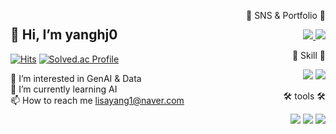 <div align="center">

  <div style="display: flex; justify-content: space-between; align-items: center;">
  
  <div align = left>
    
  ## 👋 Hi, I’m yanghj0<br>
  [![Hits](https://hits.seeyoufarm.com/api/count/incr/badge.svg?url=https%3A%2F%2Fgithub.com%2Fyanghj0&count_bg=%2354C242&title_bg=%2354C242&icon=github.svg&icon_color=%23FFFFFF&title=Github&edge_flat=false)](https://hits.seeyoufarm.com)
  [![Solved.ac Profile](http://mazassumnida.wtf/api/mini/generate_badge?boj=lisayang1)](https://solved.ac/lisayang1)

  👀 I’m interested in GenAI & Data<br>
  🌱 I’m currently learning AI<br>
  📫 How to reach me [lisayang1@naver.com](mailto:lisayang1@naver.com)
    
  </div>

  <div align = right>
  
  <p>🎨 SNS & Portfolio 🎨</p>
  <a href="https://velog.io/@ofohj">
    <img src="https://img.shields.io/badge/velog-3DDC84?style=for-the-badge&logo=Velog&logoColor=white"/>
  </a>
  <a href="https://suave-lilac-075.notion.site/Dalchive-ec0bc59746804968a085c2cf46151c80">
    <img src="https://img.shields.io/badge/linkedin-0A66C2?style=for-the-badge&logo=linkedin&logoColor=white"/>
  </a>

  <p>👀 Skill 👀</p>
  <img src="https://img.shields.io/badge/Python-3776AB?style=flat&logo=Python&logoColor=white"/>
  <img src="https://img.shields.io/badge/Tensorflow-FF6F00?style=flat&logo=Tensorflow&logoColor=white"/>

  <p>🛠️ tools 🛠️</p>
  <img src="https://img.shields.io/badge/Visual%20Studio%20Code-007ACC?style=flat&logo=VisualStudioCode&logoColor=white" />
  <img src="https://img.shields.io/badge/Google%20Colab-F9AB00?style=flat&logo=Google%20Colab&logoColor=white" />
  <img src="https://img.shields.io/badge/Jupyter-F37626?style=flat&logo=Jupyter&logoColor=white" />
  
  </div>
  
  </div>

</div>
